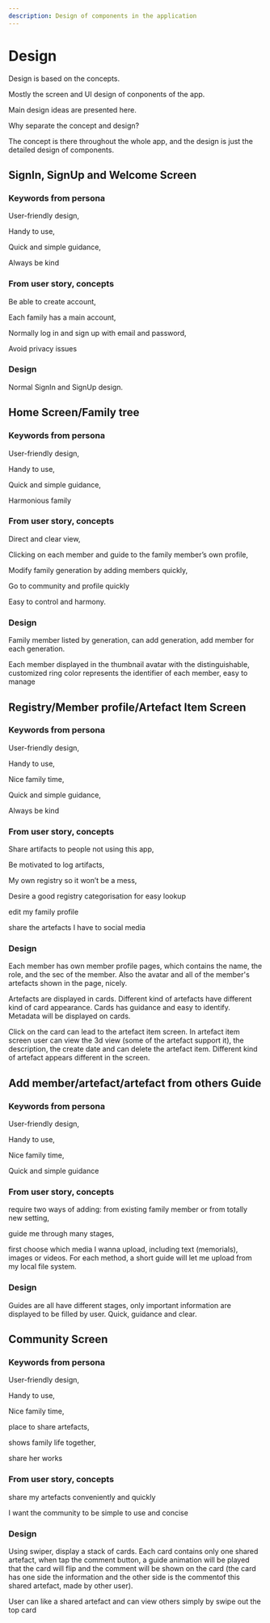 ```yaml
---
description: Design of components in the application
---
```


# Design

Design is based on the concepts.

Mostly the screen and UI design of conponents of the app.

Main design ideas are presented here.



Why separate the concept and design?

The concept is there throughout the whole app, and the design is just the detailed design of components.



## SignIn, SignUp and Welcome Screen

### Keywords from persona

User-friendly design, 

Handy to use, 

Quick and simple guidance, 

Always be kind



### From user story, concepts

Be able to create account, 

Each family has a main account, 

Normally log in and sign up with email and password, 

Avoid privacy issues



### Design

Normal SignIn and SignUp design.





## Home Screen/Family tree

### Keywords from persona

User-friendly design, 

Handy to use, 

Quick and simple guidance, 

Harmonious family



### From user story, concepts

Direct and clear view, 

Clicking on each member and guide to the family member’s own profile, 

Modify family generation by adding members quickly, 

Go to community and profile quickly

Easy to control and harmony.



### Design

Family member listed by generation, can add generation, add member for each generation.

Each member displayed in the thumbnail avatar with the distinguishable, customized ring color represents the identifier of each member, easy to manage



## Registry/Member profile/Artefact Item Screen

### Keywords from persona

User-friendly design,

Handy to use, 

Nice family time, 

Quick and simple guidance, 

Always be kind



### From user story, concepts

Share artifacts to people not using this app, 

Be motivated to log artifacts, 

My own registry so it won’t be a mess, 

Desire a good registry categorisation for easy lookup

edit my family profile

share the artefacts I have to social media



### Design

Each member has own member profile pages, which contains the name, the role, and the sec of the member. Also the avatar and all of the member's artefacts shown in the page, nicely.

Artefacts are displayed in cards. Different kind of artefacts have different kind of card appearance. Cards has guidance and easy to identify. Metadata will be displayed on cards.

Click on the card can lead to the artefact item screen. In artefact item screen user can view the 3d view \(some of the artefact support it\), the description, the create date and can delete the artefact item. Different kind of artefact appears different in the screen.



## Add member/artefact/artefact from others Guide

### Keywords from persona

User-friendly design,

Handy to use, 

Nice family time, 

Quick and simple guidance



### From user story, concepts

require two ways of adding: from existing family member or from totally new setting,

guide me through many stages,

first choose which media I wanna upload, including text \(memorials\), images or videos. For each method, a short guide will let me upload from my local file system.



### Design

Guides are all have different stages, only important information are displayed to be filled by user. Quick, guidance and clear.



## Community Screen

### Keywords from persona

User-friendly design,

Handy to use, 

Nice family time, 

place to share artefacts,

shows family life together, 

share her works



### From user story, concepts

share my artefacts conveniently and quickly

I want the community to be simple to use and concise



### Design

Using swiper, display a stack of cards. Each card contains only one shared artefact, when tap the comment button, a guide animation will be played that the card will flip and the comment will be shown on the card \(the card has one side the information and the other side is the commentof this shared artefact, made by other user\).

User can like a shared artefact and can view others simply by swipe out the top card
















